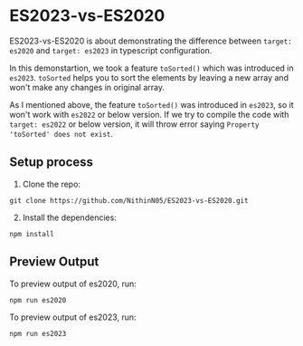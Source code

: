 # ES2023-vs-ES2020

ES2023-vs-ES2020 is about demonstrating the difference between `target: es2020` and `target: es2023` in typescript configuration.

In this demonstartion, we took a feature `toSorted()` which was introduced in `es2023`. `toSorted` helps you to sort the elements by leaving a new array and won't make any changes in original array.

As I mentioned above, the feature `toSorted()` was introduced in `es2023`, so it won't work with `es2022` or below version. If we try to compile the code with `target: es2022` or below version, it will throw error saying `Property 'toSorted' does not exist`.

## Setup process

1. Clone the repo:

```
git clone https://github.com/NithinN05/ES2023-vs-ES2020.git
```

2. Install the dependencies:

```
npm install
```

## Preview Output

To preview output of es2020, run:

```
npm run es2020
```

To preview output of es2023, run:

```
npm run es2023
```
